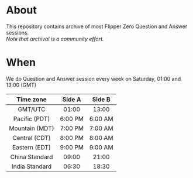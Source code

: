 # About

This repository contains archive of most Flipper Zero Question and Answer sessions.  
*Note that archival is a community effort.*

# When

We do Question and Answer session every week on Saturday, 01:00 and 13:00 (GMT)

| Time zone      | Side A  |  Side B |
| :------------: | :-----: | :-----: |
| GMT/UTC        | 01:00   | 13:00   |
| Pacific (PDT)  | 6:00 PM | 6:00 AM |
| Mountain (MDT) | 7:00 PM | 7:00 AM |
| Central (CDT)  | 8:00 PM | 8:00 AM |
| Eastern (EDT)  | 9:00 PM | 9:00 AM |
| China Standard | 09:00   | 21:00   |
| India Standard | 06:30   | 18:30   |
